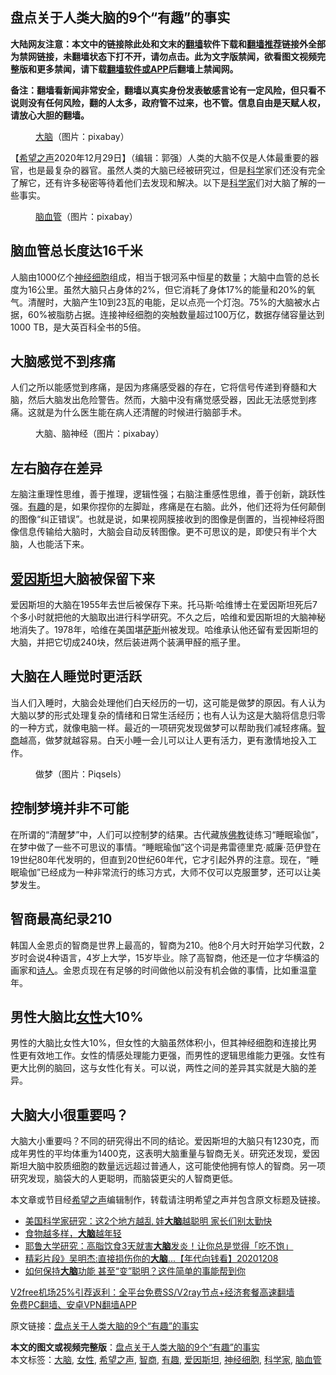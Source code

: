  <h2>盘点关于人类大脑的9个“有趣”的事实</h2> <p class="notice"><b>大陆网友注意：本文中的链接除此处和文末的<a href="https://github.com/bannedbook/fanqiang" >翻墙</a>软件下载和<a href="https://github.com/killgcd/justmysocks/blob/master/README.md">翻墙推荐</a>链接外全部为禁网链接，未翻墙状态下打不开，请勿点击。此为文字版禁闻，欲看图文视频完整版和更多禁闻，请下载<a href="https://github.com/bannedbook/fanqiang">翻墙软件或APP</a>后翻墙上禁闻网。</p><p>备注：翻墙看新闻非常安全，翻墙以真实身份发表敏感言论有一定风险，但只看不说则没有任何风险，翻的人太多，政府管不过来，也不管。信息自由是天赋人权，请放心大胆的翻墙。</b></p>  <div class="entry"> <figure><figcaption><a href="https://www.bannedbook.org/bnews/tag/%E5%A4%A7%E8%84%91/" class="st_tag internal_tag" rel="tag" title="标签 大脑 下的日志">大脑</a>（图片：pixabay）</figcaption></figure> <p>【<span class='wp_keywordlink_affiliate'><a href="https://www.soundofhope.org" title="希望之声" target="_blank">希望之声</a></span>2020年12月29日】（编辑：郭强）人类的大脑不仅是人体最重要的器官，也是最复杂的器官。虽然人类的大脑已经被研究过，但是<span class='wp_keywordlink'><a href="https://www.bannedbook.org/forum11/topic309.html" title="禁片：“科学”的棍子" target="_blank">科学</a></span>家们还没有完全了解它，还有许多秘密等待着他们去发现和解决。以下是<a href="https://www.bannedbook.org/bnews/tag/%e7%a7%91%e5%ad%a6%e5%ae%b6/" class="st_tag internal_tag" rel="tag" title="标签 科学家 下的日志">科学家</a>们对大脑了解的一些事实。‍‍</p> <figure><figcaption><a href="https://www.bannedbook.org/bnews/tag/%E8%84%91%E8%A1%80%E7%AE%A1/" class="st_tag internal_tag" rel="tag" title="标签 脑血管 下的日志">脑血管</a>（图片：pixabay）</figcaption></figure> <h2>脑血管总长度达16千米</h2> <p>人脑由1000亿个<a href="https://www.bannedbook.org/bnews/tag/%E7%A5%9E%E7%BB%8F%E7%BB%86%E8%83%9E/" class="st_tag internal_tag" rel="tag" title="标签 神经细胞 下的日志">神经细胞</a>组成，相当于银河系中恒星的数量；大脑中血管的总长度为16公里。虽然大脑只占身体的2%，但它消耗了身体17%的能量和20%的氧气。清醒时，大脑产生10到23瓦的电能，足以点亮一个灯泡。75%的大脑被水占据，60%被脂肪占据。连接神经细胞的突触数量超过100万亿，数据存储容量达到1000 TB，是大英百科全书的5倍。</p> <h2>大脑感觉不到疼痛</h2> <p>人们之所以能感觉到疼痛，是因为疼痛感受器的存在，它将信号传递到脊髓和大脑，然后大脑发出危险警告。然而，大脑中没有痛觉感受器，因此无法感觉到疼痛。这就是为什么医生能在病人还清醒的时候进行脑部手术。</p>  <figure><figcaption>大脑、脑神经（图片：pixabay）</figcaption></figure> <h2>左右脑存在差异</h2> <p>左脑注重理性思维，善于推理，逻辑性强；右脑注重感性思维，善于创新，跳跃性强。<a href="https://www.bannedbook.org/bnews/tag/%e6%9c%89%e8%b6%a3/" class="st_tag internal_tag" rel="tag" title="标签 有趣 下的日志">有趣</a>的是，如果你捏你的左脚趾，疼痛是在右脑。此外，他们还将为任何颠倒的图像“纠正错误”。也就是说，如果视网膜接收到的图像是倒置的，当视神经将图像信息传输给大脑时，大脑会自动反转图像。更不可思议的是，即使只有半个大脑，人也能活下来。</p> <h2><a href="https://www.bannedbook.org/bnews/tag/%e7%88%b1%e5%9b%a0%e6%96%af%e5%9d%a6/" class="st_tag internal_tag" rel="tag" title="标签 爱因斯坦 下的日志">爱因斯坦</a>大脑被保留下来</h2> <p>爱因斯坦的大脑在1955年去世后被保存下来。托马斯·哈维博士在爱因斯坦死后7个多小时就把他的大脑取出进行科学研究。不久之后，哈维和爱因斯坦的大脑神秘地消失了。1978年，哈维在美国堪<span class='wp_keywordlink'><a href="https://www.bannedbook.org/forum5/topic42.html" title="萨斯、诚信与自救" target="_blank">萨斯</a></span>州被发现。哈维承认他还留有爱因斯坦的大脑，并把它切成240块，然后装进两个装满甲醛的瓶子里。</p> <h2>大脑在人睡觉时更活跃</h2> <p>当人们入睡时，大脑会处理他们白天经历的一切，这可能是做梦的原因。有人认为大脑以梦的形式处理复杂的情绪和日常生活经历；也有人认为这是大脑将信息归零的一种方式，就像电脑一样。最近的一项研究发现做梦可以帮助我们减轻疼痛。<a href="https://www.bannedbook.org/bnews/tag/%e6%99%ba%e5%95%86/" class="st_tag internal_tag" rel="tag" title="标签 智商 下的日志">智商</a>越高，做梦就越容易。白天小睡一会儿可以让人更有活力，更有激情地投入工作。</p>  <figure><figcaption>做梦（图片：Piqsels）</figcaption></figure> <h2>控制梦境并非不可能</h2> <p>在所谓的“清醒梦”中，人们可以控制梦的结果。古代藏族<span class='wp_keywordlink'><a href="https://www.qi-gong.me/buddhism/" title="佛教" target="_blank">佛教</a></span>徒练习“睡眠瑜伽”，在梦中做了一些不可思议的事情。“睡眠瑜伽”这个词是弗雷德里克·威廉·范伊登在19世纪80年代发明的，但直到20世纪60年代，它才引起外界的注意。现在，“睡眠瑜伽”已经成为一种非常流行的练习方式，大师不仅可以克服噩梦，还可以让美梦发生。</p> <h2>智商最高纪录210</h2> <p>韩国人金恩贞的智商是世界上最高的，智商为210。他8个月大时开始学习代数，2岁时会说4种语言，4岁上大学，15岁毕业。除了高智商，他还是一位才华横溢的画家和<span class='wp_keywordlink'><a href="https://www.bannedbook.org/forum11/topic295.html" title="禁片：诗人的悲歌" target="_blank">诗人</a></span>。金恩贞现在有足够的时间做他以前没有机会做的事情，比如重温童年。</p> <h2>男性大脑比<a href="https://www.bannedbook.org/bnews/tag/%e5%a5%b3%e6%80%a7/" class="st_tag internal_tag" rel="tag" title="标签 女性 下的日志">女性</a>大10%</h2> <p>男性的大脑比女性大10%，但女性的大脑虽然体积小，但其神经细胞和连接比男性更有效地工作。女性的情感处理能力更强，而男性的逻辑思维能力更强。女性有更大比例的脑回，这与女性化有关。可以说，两性之间的差异其实就是大脑的差异。</p>  <h2>大脑大小很重要吗？</h2> <p>大脑大小重要吗？不同的研究得出不同的结论。爱因斯坦的大脑只有1230克，而成年男性的平均体重为1400克，这表明大脑重量与智商无关。研究还发现，爱因斯坦大脑中胶质细胞的数量远远超过普通人，这可能使他拥有惊人的智商。另一项研究发现，脑袋大的人更聪明，而脑袋更尖的人智商更低。</p> <p>本文章或节目经<a href="https://www.bannedbook.org/bnews/tag/%e5%b8%8c%e6%9c%9b%e4%b9%8b%e5%a3%b0/" class="st_tag internal_tag" rel="tag" title="标签 希望之声 下的日志">希望之声</a>编辑制作，转载请注明希望之声并包含原文标题及链接。</p> <ul class='op-related-articles' title='相关阅读'> <li><a href='https://www.bannedbook.org/bnews/lifebaike/20201228/1456330.html' target='_blank'>美国科学家研究：这2个地方越乱 娃<b>大脑</b>越聪明 家长们别太勤快</a></li> <li><a href='https://www.bannedbook.org/bnews/comments/20201225/1454802.html' target='_blank'>食物越多样，<b>大脑</b>越年轻</a></li> <li><a href='https://www.bannedbook.org/bnews/comments/20201221/1452263.html' target='_blank'>耶鲁大学研究：高脂饮食3天就害<b>大脑</b>发炎！让你总是觉得「吃不饱」</a></li> <li><a href='https://www.bannedbook.org/bnews/taiwannews/20201208/1444288.html' target='_blank'>精彩片段》吴明杰:直接损伤你的<b>大脑</b>...【年代向钱看】20201208</a></li> <li><a href='https://www.bannedbook.org/bnews/health/20201207/1443322.html' target='_blank'>如何保持<b>大脑</b>功能 甚至“变”聪明？这件简单的事能帮到你</a></li> </ul> <p class="texttj"> <a href="https://github.com/bannedbook/fanqiang/wiki/V2ray%E6%9C%BA%E5%9C%BA" target="_blank">V2free机场25%引荐返利：全平台免费SS/V2ray节点+经济套餐高速翻墙</a><br/> <a href="https://github.com/bannedbook/fanqiang/wiki/%E7%A6%81%E9%97%BB%E7%BD%91%E5%AE%89%E5%8D%93%E7%BF%BB%E5%A2%99%E6%96%B0%E9%97%BBAPP" target="_blank">免费PC翻墙、安卓VPN翻墙APP</a></p><p>原文链接：<a class="src_link"  href="https://www.soundofhope.org/post/458005" target="_blank">盘点关于人类大脑的9个“有趣”的事实</a></p> <a name='sharetosocial'></a>       <div><b>本文的图文或视频完整版</b>：<a href='https://www.bannedbook.org/bnews/comments/20201229/1457161.html'>盘点关于人类大脑的9个“有趣”的事实</a></div>  </div><!--END ENTRY--> <div class="postfooter"> <div>本文标签：<a href="https://www.bannedbook.org/bnews/tag/%E5%A4%A7%E8%84%91/" rel="tag">大脑</a>, <a href="https://www.bannedbook.org/bnews/tag/%e5%a5%b3%e6%80%a7/" rel="tag">女性</a>, <a href="https://www.bannedbook.org/bnews/tag/%e5%b8%8c%e6%9c%9b%e4%b9%8b%e5%a3%b0/" rel="tag">希望之声</a>, <a href="https://www.bannedbook.org/bnews/tag/%e6%99%ba%e5%95%86/" rel="tag">智商</a>, <a href="https://www.bannedbook.org/bnews/tag/%e6%9c%89%e8%b6%a3/" rel="tag">有趣</a>, <a href="https://www.bannedbook.org/bnews/tag/%e7%88%b1%e5%9b%a0%e6%96%af%e5%9d%a6/" rel="tag">爱因斯坦</a>, <a href="https://www.bannedbook.org/bnews/tag/%E7%A5%9E%E7%BB%8F%E7%BB%86%E8%83%9E/" rel="tag">神经细胞</a>, <a href="https://www.bannedbook.org/bnews/tag/%e7%a7%91%e5%ad%a6%e5%ae%b6/" rel="tag">科学家</a>, <a href="https://www.bannedbook.org/bnews/tag/%E8%84%91%E8%A1%80%E7%AE%A1/" rel="tag">脑血管</a></div>  </div><!--END POSTFOOTER--> 